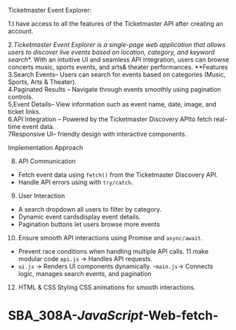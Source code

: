 Ticketmaster Event Explorer:

1.I have access to all the features of the Ticketmaster API after creating an account.

2.*Ticketmaster Event Explorer is a single-page web application that allows users to discover live events based on location, category, and keyword search**. With an intuitive UI and seamless API integration, users can browse concerts music, sports events, and arts& theater performances.
**Features
 3.Search Events– Users can search for events based on categories (Music, Sports, Arts & Theater).  
 4.Paginated Results – Navigate through events smoothly using pagination controls.  
 5,Event Details– View information such as event name, date, image, and ticket links.  
6.API Integration – Powered by the Ticketmaster Discovery APIto fetch real-time event data.  
7Responsive UI– friendly design with interactive components.

Implementation Approach

 8. API Communication
- Fetch event data using `fetch()` from the Ticketmaster Discovery API.
- Handle API errors using with `try/catch`.

 9. User Interaction
- A search dropdown all  users to filter by category.
- Dynamic event cardsdisplay event details.
- Pagination buttons let users browse more events

10. Ensure smooth API interactions using Promise  and `async/await`.
- Prevent race conditions when handling multiple API calls.
11.make modular code
`api.js` → Handles API requests.
- `ui.js` → Renders UI components dynamically.
-`main.js`→ Connects logic, manages search events, and pagination
12. HTML & CSS Styling
 CSS animations for smooth interactions.
# SBA_308A-_JavaScript_-Web-fetch-
